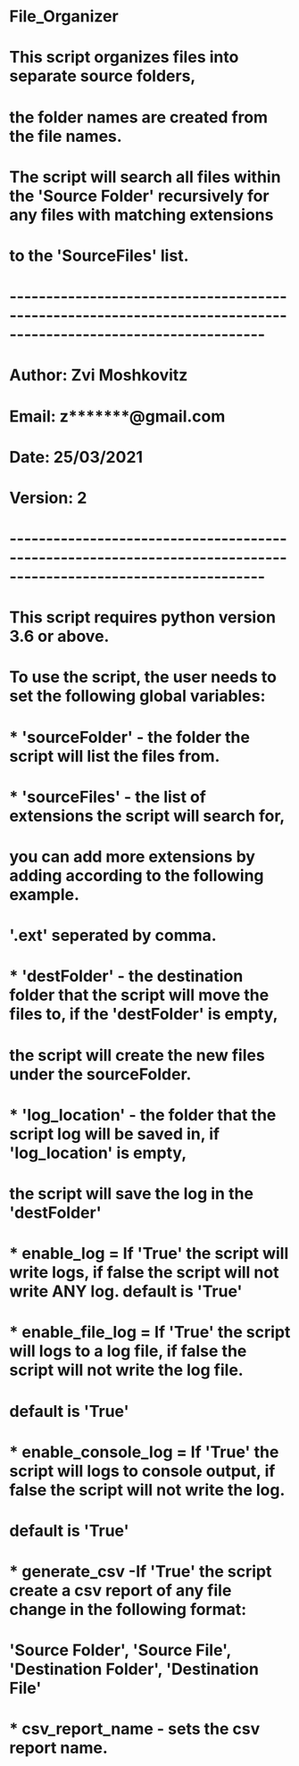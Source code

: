 # File_Organizer
# 
# This script organizes files into separate source folders,
# the folder names are created from the file names.
# The script will search all files within the 'Source Folder' recursively for any files with matching extensions
# to the 'SourceFiles' list.
# ---------------------------------------------------------------------------------------------------------------
# Author: Zvi Moshkovitz
# Email: z*******@gmail.com
# Date: 25/03/2021
# Version: 2
# ---------------------------------------------------------------------------------------------------------------
# 
# This script requires python version 3.6 or above.
# 
# To use the script, the user needs to set the following global variables:
#     * 'sourceFolder' - the folder the script will list the files from.
#     * 'sourceFiles' - the list of extensions the script will search for,
#         you can add more extensions by adding according to the following example.
#         '.ext' seperated by comma.
#     * 'destFolder' - the destination folder that the script will move the files to, if the 'destFolder' is empty,
#         the script will create the new files under the sourceFolder.
#    * 'log_location' - the folder that the script log will be saved in, if 'log_location' is empty,
#         the script will save the log in the 'destFolder'
#     * enable_log = If 'True' the script will write logs, if false the script will not write ANY log. default is 'True'
#     * enable_file_log = If 'True' the script will logs to a log file, if false the script will not write the log file.
#       default is 'True'
#     * enable_console_log = If 'True' the script will logs to console output, if false the script will not write the log.
#       default is 'True'
#     * generate_csv -If 'True' the script create a csv report of any file change in the following format:
#     'Source Folder', 'Source File', 'Destination Folder', 'Destination File'
#     * csv_report_name - sets the csv report name.
# 
